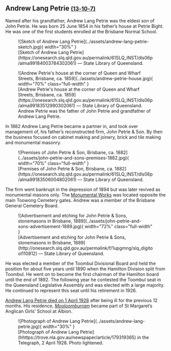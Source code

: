 ## Andrew Lang Petrie <small>[(13‑10‑7)](https://brisbane.discovereverafter.com/profile/31981437 "Go to Memorial Information" )</small>

Named after his grandfather, Andrew Lang Petrie was the eldest son of John Petrie. He was born 25 June 1854 in his father’s house at Petrie Bight. He was one of the first students enrolled at the Brisbane Normal School. 

<figure markdown>
  ![Sketch of Andrew Lang Petrie](../assets/andrew-lang-petrie-sketch.jpg){ width="30%" }
  <figcaption markdown>[Sketch of Andrew Lang Petrie](https://onesearch.slq.qld.gov.au/permalink/61SLQ_INST/dls06p/alma99184003784302061) — State Library of Queensland.</figcaption>
</figure>

<figure markdown>
  ![Andrew Petrie's house at the corner of Queen and Wharf Streets, Brisbane, ca. 1859](../assets/andrew-petrie-house.jpg){ width="70%" class="full-width" }
  <figcaption markdown>[Andrew Petrie's house at the corner of Queen and Wharf Streets, Brisbane, ca. 1859](https://onesearch.slq.qld.gov.au/permalink/61SLQ_INST/dls06p/alma99183512990302061) — State Library of Queensland. Andrew Petrie was the father of John Petrie and grandfather of Andrew Lang Petrie.</figcaption>
</figure>

In 1882 Andrew Lang Petrie became a partner in, and took over management of, his father’s reconstructed firm, John Petrie & Son. By then the business focused on cabinet making and joinery, brick and tile making and monumental masonry. 

<figure markdown>
  ![Premises of John Petrie & Son, Brisbane, ca. 1882](../assets/john-petrie-and-sons-premises-1882.jpg){ width="70%"  class="full-width" }
  <figcaption markdown>[Premises of John Petrie & Son, Brisbane, ca. 1882](https://onesearch.slq.qld.gov.au/permalink/61SLQ_INST/dls06p/alma99183506004802061) — State Library of Queensland.</figcaption>
</figure>

The firm went bankrupt in the depression of 1894 but was later revived as monumental masons only. The [Monumental Works](https://trove.nla.gov.au/newspaper/article/216440929?searchTerm=headstones) was located opposite the main Toowong Cemetery gates. Andrew was a member of the Brisbane General Cemetery Board.

<figure markdown>
  ![Advertisement and etching for John Petrie & Sons, stonemasons in Brisbane, 1889](../assets/john-petrie-and-sons-advertisement-1889.jpg){ width="72%"  class="full-width" }
  <figcaption markdown>[Advertisement and etching for John Petrie & Sons, stonemasons in Brisbane, 1889](http://onesearch.slq.qld.gov.au/permalink/f/1upgmng/slq_digitool110812) — State Library of Queensland.</figcaption>
</figure>

He was elected a member of the Toombul Divisional Board and held the position for about five years until 1890 when the Hamilton Division split from Toombul. He went on to become the first chairman of the Hamilton board until the end of 1892. The following year he contested the Toombul seat in the Queensland Legislative Assembly and was elected with a large majority. He continued to represent this seat until his retirement in 1926. 

[Andrew Lang Petrie died on 1 April 1928](https://trove.nla.gov.au/newspaper/article/179319365?browse=ndp%3Abrowse%2Ftitle%2FT%2Ftitle%2F840%2F1928%2F04%2F02%2Fpage%2F19871822%2Farticle%2F179319365) after being ill for the previous 12 months. His residence, *[Mooloomburram](https://heritage.brisbane.qld.gov.au/heritage-places/157)* became part of St Margaret’s Anglican Girls’ School at Albion. 

<figure markdown>
  ![Photograph of Andrew Lang Petrie](../assets/andrew-lang-petrie.jpg){ width="30%" }
  <figcaption markdown>[Photograph of Andrew Lang Petrie](hhttps://trove.nla.gov.au/newspaper/article/179319365) in the Telegraph, 2 April 1928. Photo lightened.</figcaption>
</figure>

<!--
??? warning "Research"

    - https://www.fotc.au/research/andrew-lang-petrie/
    - https://trove.nla.gov.au/newspaper/article/179319365?searchTerm=monumental%20mason
    - https://trove.nla.gov.au/newspaper/article/21116002?searchTerm=monumental%20mason - Dr Rowe
    - https://www.flickr.com/photos/11000366@N02/6464581535
    - https://www.flickr.com/photos/11000366@N02/albums/72157604627922580
    - [From the OGA President - St Margaret's Anglican Girls School](https://www.google.com/url?sa=t&rct=j&q=&esrc=s&source=web&cd=&ved=2ahUKEwj4ru7OvKX8AhUD7zgGHYRwALMQFnoECEcQAQ&url=https%3A%2F%2Fwww.stmargarets.qld.edu.au%2FArticleDocuments%2F394%2FOGA%2520Newsletter_Issue_2_2014.pdf.aspx&usg=AOvVaw3Zy8TDuGgYSY__F4WmvR5N) - The name comes from the Maroochy Aboriginal dialect combining ‘mooloom’ (shady tree) with ‘burram’ (parrot).
    - Works:
        - Toowong Soldiers’ Memorial in Toowong Memorial Park.
        - [Trooper Cobb's Grave](https://apps.des.qld.gov.au/heritage-register/detail/?id=600333) 
        - [Carved R.R.Smellie's headstone](https://www.flickr.com/photos/11000366@N02/albums/72157604627922580)

    - [Advertisement for the manufacturer of stone memorials Andrew L. Petrie](https://onesearch.slq.qld.gov.au/permalink/61SLQ_INST/dls06p/alma99184003606302061), 1897.
-->